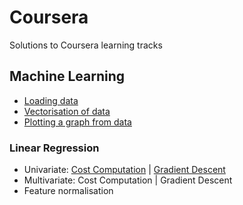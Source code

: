 # Coursera

Solutions to Coursera learning tracks


## Machine Learning

- [Loading data](https://github.com/ramyaragupathy/Coursera/blob/master/Machine%20Learning/ex1/ex1.m#L41)
- [Vectorisation of data](https://github.com/ramyaragupathy/Coursera/blob/master/Machine%20Learning/ex1/ex1.m#L42)
- [Plotting a graph from data](https://github.com/ramyaragupathy/Coursera/blob/master/Machine%20Learning/ex1/plotData.m)


### Linear Regression 

- Univariate: [Cost Computation](https://github.com/ramyaragupathy/Coursera/blob/master/Machine%20Learning/ex1/computeCost.m) | [Gradient Descent](https://github.com/ramyaragupathy/Coursera/blob/master/Machine%20Learning/ex1/gradientDescent.m)
- Multivariate: Cost Computation | Gradient Descent 
- Feature normalisation




